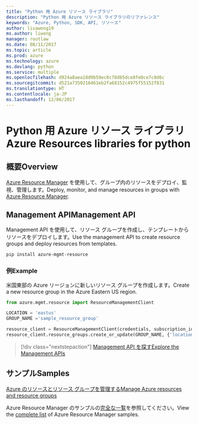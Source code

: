 ```yaml
---
title: "Python 用 Azure リソース ライブラリ"
description: "Python 用 Azure リソース ライブラリのリファレンス"
keywords: "Azure, Python, SDK, API, リソース"
author: lisawong19
ms.author: liwong
manager: routlaw
ms.date: 08/11/2017
ms.topic: article
ms.prod: azure
ms.technology: azure
ms.devlang: python
ms.service: multiple
ms.openlocfilehash: d924a8aea18d9b59ec8c78d85dce8fe0ce7c8d6c
ms.sourcegitcommit: d521a7350216461eb2fa68152c4975f55152f831
ms.translationtype: HT
ms.contentlocale: ja-JP
ms.lasthandoff: 12/06/2017
---
```

# <a name="azure-resources-libraries-for-python"></a><span data-ttu-id="06404-104">Python 用 Azure リソース ライブラリ</span><span class="sxs-lookup"><span data-stu-id="06404-104">Azure Resources libraries for python</span></span>

## <a name="overview"></a><span data-ttu-id="06404-105">概要</span><span class="sxs-lookup"><span data-stu-id="06404-105">Overview</span></span> 
<span data-ttu-id="06404-106">[Azure Resource Manager](https://docs.microsoft.com/en-us/azure/azure-resource-manager/resource-group-overview) を使用して、グループ内のリソースをデプロイ、監視、管理します。</span><span class="sxs-lookup"><span data-stu-id="06404-106">Deploy, monitor, and manage resources in groups with [Azure Resource Manager](https://docs.microsoft.com/en-us/azure/azure-resource-manager/resource-group-overview).</span></span>

## <a name="management-api"></a><span data-ttu-id="06404-107">Management API</span><span class="sxs-lookup"><span data-stu-id="06404-107">Management API</span></span>
<span data-ttu-id="06404-108">Management API を使用して、リソース グループを作成し、テンプレートからリソースをデプロイします。</span><span class="sxs-lookup"><span data-stu-id="06404-108">Use the management API to create resource groups and deploy resources from templates.</span></span>

```bash
pip install azure-mgmt-resource
```
### <a name="example"></a><span data-ttu-id="06404-109">例</span><span class="sxs-lookup"><span data-stu-id="06404-109">Example</span></span> 
<span data-ttu-id="06404-110">米国東部の Azure リージョンに新しいリソース グループを作成します。</span><span class="sxs-lookup"><span data-stu-id="06404-110">Create a new resource group in the Azure Eastern US region.</span></span>

```python
from azure.mgmt.resource import ResourceManagementClient

LOCATION = 'eastus'
GROUP_NAME ='sample_resource_group'

resource_client = ResourceManagementClient(credentials, subscription_id)
resource_client.resource_groups.create_or_update(GROUP_NAME, {'location': LOCATION})
```

> [!div class="nextstepaction"]
> [<span data-ttu-id="06404-111">Management API を探す</span><span class="sxs-lookup"><span data-stu-id="06404-111">Explore the Management APIs</span></span>](/python/api/overview/azure/azure.mgmt.resource)

## <a name="samples"></a><span data-ttu-id="06404-112">サンプル</span><span class="sxs-lookup"><span data-stu-id="06404-112">Samples</span></span>
[<span data-ttu-id="06404-113">Azure のリソースとリソース グループを管理する</span><span class="sxs-lookup"><span data-stu-id="06404-113">Manage Azure resources and resource groups</span></span>](https://github.com/Azure-Samples/resource-manager-python-resources-and-groups)

<span data-ttu-id="06404-114">Azure Resource Manager のサンプルの[完全な一覧](https://azure.microsoft.com/resources/samples/?platform=python&term=resource)を参照してください。</span><span class="sxs-lookup"><span data-stu-id="06404-114">View the [complete list](https://azure.microsoft.com/resources/samples/?platform=python&term=resource) of Azure Resource Manager samples.</span></span>
